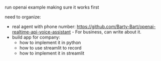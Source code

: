 run openai example making sure it works first

need to organize:

- real agent with phone number: https://github.com/Barty-Bart/openai-realtime-api-voice-assistant - For business, can write about it.
- build app for company:
  - how to implement it in python
  - how to use streamlit to record
  - how to implement it in streamlit
